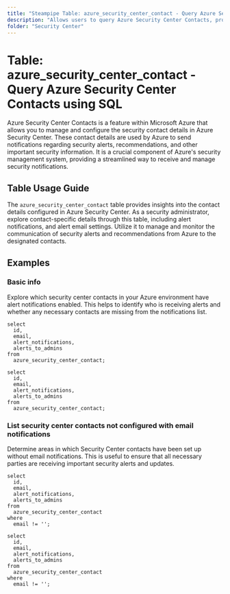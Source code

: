 ```yaml
---
title: "Steampipe Table: azure_security_center_contact - Query Azure Security Center Contacts using SQL"
description: "Allows users to query Azure Security Center Contacts, providing insights into contact details, alert notifications, and alert email settings."
folder: "Security Center"
---
```


# Table: azure_security_center_contact - Query Azure Security Center Contacts using SQL

Azure Security Center Contacts is a feature within Microsoft Azure that allows you to manage and configure the security contact details in Azure Security Center. These contact details are used by Azure to send notifications regarding security alerts, recommendations, and other important security information. It is a crucial component of Azure's security management system, providing a streamlined way to receive and manage security notifications.

## Table Usage Guide

The `azure_security_center_contact` table provides insights into the contact details configured in Azure Security Center. As a security administrator, explore contact-specific details through this table, including alert notifications, and alert email settings. Utilize it to manage and monitor the communication of security alerts and recommendations from Azure to the designated contacts.

## Examples

### Basic info
Explore which security center contacts in your Azure environment have alert notifications enabled. This helps to identify who is receiving alerts and whether any necessary contacts are missing from the notifications list.

```sql+postgres
select
  id,
  email,
  alert_notifications,
  alerts_to_admins
from
  azure_security_center_contact;
```

```sql+sqlite
select
  id,
  email,
  alert_notifications,
  alerts_to_admins
from
  azure_security_center_contact;
```

### List security center contacts not configured with email notifications
Determine areas in which Security Center contacts have been set up without email notifications. This is useful to ensure that all necessary parties are receiving important security alerts and updates.

```sql+postgres
select
  id,
  email,
  alert_notifications,
  alerts_to_admins
from
  azure_security_center_contact
where
  email != '';
```

```sql+sqlite
select
  id,
  email,
  alert_notifications,
  alerts_to_admins
from
  azure_security_center_contact
where
  email != '';
```